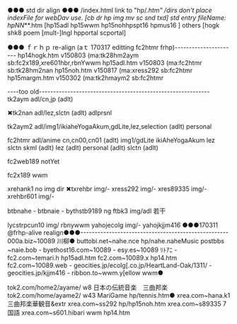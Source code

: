 ●●● std dir align ●●●
/index.html link to "hp/*.htm"
/dirs don't place indexFile for webDav use. [cb dr hp img mv sc snd txd]
std entry fileName: hpNN***.htm  [hp15adl hp15wwm hp15nohhpspt16 hpmus16 ]
others [hogk shk8 poem [mult-]lngl hpportal scportal]

●●● ｆｒｈｐ re-align  (aｔ 170317 editting fc2htmr frhp)----------------------
hp14hogk.htm v150803  (ma:tk28hm2aym sb:fc2x189,xre601hbr,rbnYwwm
hp15adl.htm v150803   (ma:fc2htmr sb:tk28hm2nan
hp15noh.htm v150817   (ma:xress292 sb:fc2htmr
hp15margm.htm v150302 (ma:tk2hmaym2 sb:fc2htmr

----too old------------------------------------------------------------
tk2aym  adl/cn,jp					(adlt)

✖tk2nan  adl/lez,slctn					(adlt)
        adlprsnl

tk2aym2 adl/img1/ikiaheYogaAkum,gdLite,lez,selection	(adlt)
                 personal

fc2htmr adl/anime
            cn,cn00,cn01				(adlt)
            img1/gdLite ikiAheYogaAkum lez slctn skml	(adlt)
            lez	(adlt)
            personal					(adlt)
            slctn					(adlt)

fc2web189 notYet

fc2x189   wwm

xrehank1 no img dir
✖txrehbr    img/-
xress292  img/-
xres89335 img/-
xrehbr601 img/-

btbnahe -
btbnaie -
bythstb9189 ng
ftbk3     img/adl 若干

lycstrpcun10 img/
rbnywwm
yahojecolg   img/-
yahojkjjm416
●●●170311 @frhp-alive realign●●●----------------------------------------------------
000a.biz~10089		川柳●
buttobi.net~nahe.nce	hp/nahe.naheMusic postbbs
	~naie.bob	-
byethost16.com~10089	-
esy.es~10089 ﾘﾄｱﾆ	-
fc2.com~temari.h 	hp15adl.htm
fc2.com~10089.x		hp14.htm
fc2.com~10089.web	-
geocities.jp/ecolg[.co.jp/HeartLand-Oak/1311/	-
geocities.jp/kjjm416	-
ribbon.to~wwm.y[ellow	wwm●

tok2.com/home2/ayame/ w8	日本の伝統音楽　三曲邦楽
tok2.com/home/ayame2/ w43	MariGame hp/tennis.htm●
xrea.com~hana.k1	三曲邦楽華観音&extr
xrea.com~ss292		hp/hp15noh.htm
xrea.com~s89335		7国語
xrea.com~s601.hibari	wwm hp14.htm
